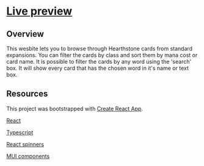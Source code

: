 # [Live preview](https://hearthstonecardviewer.netlify.app/)

## Overview

This wesbite lets you to browse through Hearthstone cards from standard expansions. You can filter the cards by class and sort them by mana cost or card name. It is possible to filter the cards by any word using the 'search' box. It will show every card that has the chosen word in it's name or text box.

## Resources
This project was bootstrapped with [Create React App](https://github.com/facebook/create-react-app).

[React](https://reactjs.org/)

[Typescript](https://www.typescriptlang.org/)

[React spinners](https://www.npmjs.com/package/react-spinners)

[MUI components](https://mui.com/)
